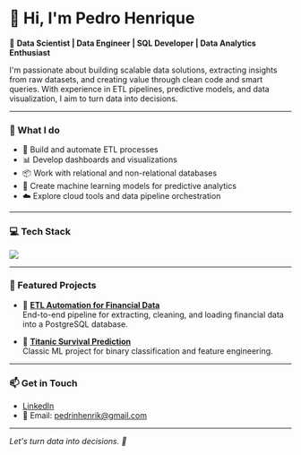 # 👋 Hi, I'm Pedro Henrique

🎯 **Data Scientist | Data Engineer | SQL Developer | Data Analytics Enthusiast**

I'm passionate about building scalable data solutions, extracting insights from raw datasets, and creating value through clean code and smart queries. With experience in ETL pipelines, predictive models, and data visualization, I aim to turn data into decisions.

---

### 💼 What I do
- 🔄 Build and automate ETL processes
- 📊 Develop dashboards and visualizations
- 📦 Work with relational and non-relational databases
- 🤖 Create machine learning models for predictive analytics
- ☁️ Explore cloud tools and data pipeline orchestration

---

### 💻 Tech Stack

<div align="left">
  <img src="https://skillicons.dev/icons?i=python,sql,postgresql,mysql,jupyter,git,github,vscode,docker,linux,pandas,numpy,scikit-learn,tensorflow,html,css,js,azure,aws,postman" />
</div>

---

### 📂 Featured Projects

- 🚀 [**ETL Automation for Financial Data**](https://github.com/pedrinhenrik/etl-financial-project)  
  End-to-end pipeline for extracting, cleaning, and loading financial data into a PostgreSQL database.

- 🧠 [**Titanic Survival Prediction**](https://github.com/pedrinhenrik/titanic-prediction)  
  Classic ML project for binary classification and feature engineering.

---

### 📫 Get in Touch

- [LinkedIn](https://www.linkedin.com/in/pedrinhenrik)  
- 📧 Email: pedrinhenrik@gmail.com

---

*Let's turn data into decisions. 🚀*
